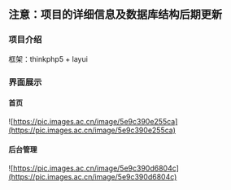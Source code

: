 ## 注意：项目的详细信息及数据库结构后期更新
### 项目介绍
框架：thinkphp5 + layui
### 界面展示
#### 首页
![https://pic.images.ac.cn/image/5e9c390e255ca](https://pic.images.ac.cn/image/5e9c390e255ca)
#### 后台管理
![https://pic.images.ac.cn/image/5e9c390d6804c](https://pic.images.ac.cn/image/5e9c390d6804c)
